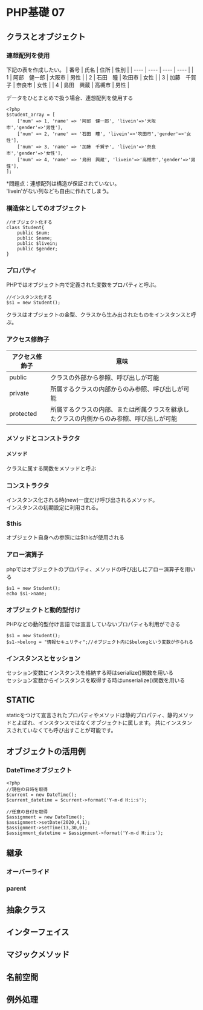 # PHP基礎 07
## クラスとオブジェクト
### 連想配列を使用
下記の表を作成したい。
|  番号  |  氏名  |  住所  |  性別  |
| ---- | ---- | ---- | ---- |
|   1  |  阿部　健一郎  |  大阪市  |  男性  |
|   2  |  石田　瞳  |  吹田市  |  女性  |
|   3  |  加藤　千賀子  |  奈良市  |  女性  |
|   4  |  島田　興蔵  |  高槻市  |  男性  |

データをひとまとめで扱う場合、連想配列を使用する
```
<?php
$student_array = [
    ['num' => 1, 'name' => '阿部　健一郎', 'livein'=>'大阪市','gender'=>'男性'],
    ['num' => 2, 'name' => '石田　瞳', 'livein'=>'吹田市','gender'=>'女性'],
    ['num' => 3, 'name' => '加藤　千賀子', 'livein'=>'奈良市','gender'=>'女性'],
    ['num' => 4, 'name' => '島田　興蔵', 'livein'=>'高槻市','gender'=>'男性'],
];
```
*問題点：連想配列は構造が保証されていない。  
'livein'がない列なども自由に作れてしまう。
### 構造体としてのオブジェクト
```
//オブジェクト化する
class Student{
    public $num;
    public $name;
    public $livein;
    public $gender;
}
```
### プロパティ
PHPではオブジェクト内で定義された変数をプロパティと呼ぶ。  
```
//インスタンス化する
$s1 = new Student();
```
クラスはオブジェクトの金型、クラスから生み出されたものをインスタンスと呼ぶ。  
### アクセス修飾子
|  アクセス修飾子  |  意味  |
| ---- | ---- |
|  public  |  クラスの外部から参照、呼び出しが可能  |
|  private  |  所属するクラスの内部からのみ参照、呼び出しが可能  |
|  protected  |  所属するクラスの内部、または所属クラスを継承したクラスの内側からのみ参照、呼び出しが可能  |

### メソッドとコンストラクタ
#### メソッド
クラスに属する関数をメソッドと呼ぶ  

### コンストラクタ
インスタンス化される時(new)一度だけ呼び出されるメソッド。  
インスタンスの初期設定に利用される。  

### $this
オブジェクト自身への参照には$thisが使用される

### アロー演算子
phpではオブジェクトのプロパティ、メソッドの呼び出しにアロー演算子を用いる  
```
$s1 = new Student();
echo $s1->name;
```

### オブジェクトと動的型付け
PHPなどの動的型付け言語では宣言していないプロパティも利用ができる  
```
$s1 = new Student();
$s1->belong = "情報セキュリティ";//オブジェクト内に$belongという変数が作られる
```

### インスタンスとセッション
セッション変数にインスタンスを格納する時はserialize()関数を用いる  
セッション変数からインスタンスを取得する時はunserialize()関数を用いる  

## STATIC
staticをつけて宣言されたプロパティやメソッドは静的プロパティ、静的メソッドとよばれ、インスタンスではなくオブジェクトに属します。
共にインスタンスされていなくても呼び出すことが可能です。


## オブジェクトの活用例
### DateTimeオブジェクト
```
<?php
//現在の日時を取得
$current = new DateTime();
$current_datetime = $current->format('Y-m-d H:i:s');

//任意の日付を取得
$assignment = new DateTime();
$assignment->setDate(2020,4,1);
$assignment->setTime(13,30,0);
$assignment_datetime = $assignment->format('Y-m-d H:i:s');
```

## 継承
### オーバーライド
### parent

## 抽象クラス
## インターフェイス
## マジックメソッド
## 名前空間
## 例外処理